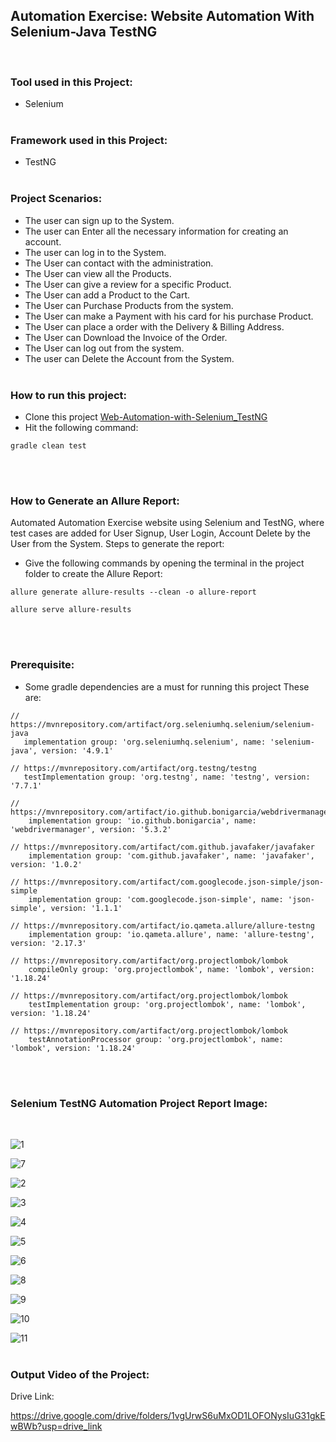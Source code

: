 <h2>Automation Exercise: Website Automation With Selenium-Java TestNG</h2> 

<br>

### Tool used in this Project: <br>
 - Selenium
<br><br>

### Framework used in this Project: <br>
 - TestNG
<br><br>

 ### Project Scenarios: <br>
 - The user can sign up to the System.
 - The user can Enter all the necessary information for creating an account. 
 - The user can log in to the System.
 - The User can contact with the administration.
 - The User can view all the Products.
 - The User can give a review for a specific Product.
 - The User can add a Product to the Cart.
 - The User can Purchase Products from the system.
 - The User can make a Payment with his card for his purchase Product.
 - The User can place a order with the Delivery & Billing Address.
 - The User can Download the Invoice of the Order.
 - The User can log out from the system.
 - The user can Delete the Account from the System.
   <br><br>

 ### How to run this project: <br>
 - Clone this project [Web-Automation-with-Selenium_TestNG](https://github.com/ahnafahmad/Web-Automation-With-Selenium-TestNG-Project_2.git)
 - Hit the following command:
  ```
 gradle clean test
 ```
<br><br>

  ### How to Generate an Allure Report: <br>
 Automated Automation Exercise website using Selenium and TestNG, where test cases are added for User Signup, User Login, Account Delete by the User from the System.
 Steps to generate the report:
 - Give the following commands by opening the terminal in the project folder to create the Allure Report:
```
allure generate allure-results --clean -o allure-report
 ```
 ```
 allure serve allure-results
```
<br><br>

 ### Prerequisite:<br>
  - Some gradle dependencies are a must for running this project
  These are: 
 ```
// https://mvnrepository.com/artifact/org.seleniumhq.selenium/selenium-java
    implementation group: 'org.seleniumhq.selenium', name: 'selenium-java', version: '4.9.1'
 ```
 ```
// https://mvnrepository.com/artifact/org.testng/testng
    testImplementation group: 'org.testng', name: 'testng', version: '7.7.1'
```
```
// https://mvnrepository.com/artifact/io.github.bonigarcia/webdrivermanager
    implementation group: 'io.github.bonigarcia', name: 'webdrivermanager', version: '5.3.2'
```
```
// https://mvnrepository.com/artifact/com.github.javafaker/javafaker
    implementation group: 'com.github.javafaker', name: 'javafaker', version: '1.0.2'
```
```
// https://mvnrepository.com/artifact/com.googlecode.json-simple/json-simple
    implementation group: 'com.googlecode.json-simple', name: 'json-simple', version: '1.1.1'
```
```
// https://mvnrepository.com/artifact/io.qameta.allure/allure-testng
    implementation group: 'io.qameta.allure', name: 'allure-testng', version: '2.17.3'
```
```
// https://mvnrepository.com/artifact/org.projectlombok/lombok
    compileOnly group: 'org.projectlombok', name: 'lombok', version: '1.18.24'
```
```     
// https://mvnrepository.com/artifact/org.projectlombok/lombok
    testImplementation group: 'org.projectlombok', name: 'lombok', version: '1.18.24'
```
```     
// https://mvnrepository.com/artifact/org.projectlombok/lombok
    testAnnotationProcessor group: 'org.projectlombok', name: 'lombok', version: '1.18.24'
```
<br><br>

### Selenium TestNG Automation Project Report Image:
<br>

![1](https://github.com/ahnafahmad/Web-Automation-With-Selenium-TestNG-Project_2/assets/58990500/58dc41d1-d4fb-4547-b615-427a79946bcb)


![7](https://github.com/ahnafahmad/Web-Automation-With-Selenium-TestNG-Project_2/assets/58990500/3f248b79-d178-4009-8202-9529a517056c)


![2](https://github.com/ahnafahmad/Web-Automation-With-Selenium-TestNG-Project_2/assets/58990500/89b2ae74-c357-47b4-926d-e52ffeb12bc8)


![3](https://github.com/ahnafahmad/Web-Automation-With-Selenium-TestNG-Project_2/assets/58990500/5c1f386a-d768-4370-b8be-f3772936dd89)


![4](https://github.com/ahnafahmad/Web-Automation-With-Selenium-TestNG-Project_2/assets/58990500/e9f2d7ee-3b51-4051-bc30-2a9e2d6e3a57)


![5](https://github.com/ahnafahmad/Web-Automation-With-Selenium-TestNG-Project_2/assets/58990500/d1439f61-6588-4efa-a6cb-705f307f3a8c)


![6](https://github.com/ahnafahmad/Web-Automation-With-Selenium-TestNG-Project_2/assets/58990500/548e3a9d-ff90-4bc9-94d8-51863c539785)


![8](https://github.com/ahnafahmad/Web-Automation-With-Selenium-TestNG-Project_2/assets/58990500/07dd8788-ab01-439d-ade2-c5f17d1b4fa4)


![9](https://github.com/ahnafahmad/Web-Automation-With-Selenium-TestNG-Project_2/assets/58990500/d4c282cf-6679-4a8c-aaf0-07caa5656d03)


![10](https://github.com/ahnafahmad/Web-Automation-With-Selenium-TestNG-Project_2/assets/58990500/31bbf19c-2af2-49ec-b9ab-92909225f285)


![11](https://github.com/ahnafahmad/Web-Automation-With-Selenium-TestNG-Project_2/assets/58990500/e92142a0-ed2c-4396-911d-21f0f3689300)
<br><br>


### Output Video of the Project:<br>


Drive Link: 

https://drive.google.com/drive/folders/1vgUrwS6uMxOD1LOFONysIuG31gkEwBWb?usp=drive_link
